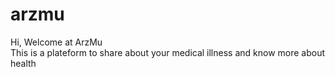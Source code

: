 # arzmu
Hi, Welcome at ArzMu
<br>
This is a plateform to share about your medical illness and know more about health